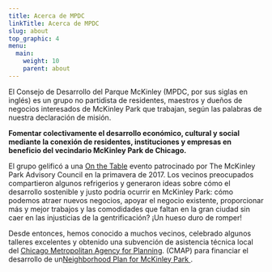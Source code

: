 ```yaml
---
title: Acerca de MPDC
linkTitle: Acerca de MPDC
slug: about
top_graphic: 4
menu:
  main:
    weight: 10
    parent: about
---
```


El Consejo de Desarrollo del Parque McKinley (MPDC, por sus siglas en inglés) es un grupo no partidista de residentes, maestros y dueños de negocios interesados de McKinley Park que trabajan, según las palabras de nuestra declaración de misión.

<strong> Fomentar colectivamente el desarrollo económico, cultural y social mediante la conexión de residentes, instituciones y empresas en beneficio del vecindario McKinley Park de Chicago. </strong>

El grupo gelificó a una [On the Table](http://onthetable.com) evento patrocinado por The McKinley Park Advisory Council en la primavera de 2017. Los vecinos preocupados compartieron algunos refrigerios y generaron ideas sobre cómo el desarrollo sostenible y justo podría ocurrir en McKinley Park: cómo podemos atraer nuevos negocios, apoyar el negocio existente, proporcionar más y mejor trabajos y las comodidades que faltan en la gran ciudad sin caer en las injusticias de la gentrificación? ¡Un hueso duro de romper!

Desde entonces, hemos conocido a muchos vecinos, celebrado algunos talleres excelentes y obtenido una subvención de asistencia técnica local del [Chicago Metropolitan Agency for Planning](http://www.cmap.illinois.gov/).  (CMAP) para financiar el desarrollo de un[Neighborhood Plan for McKinley Park ](http://www.cmap.illinois.gov/programs/LTA/mckinley-park) .


